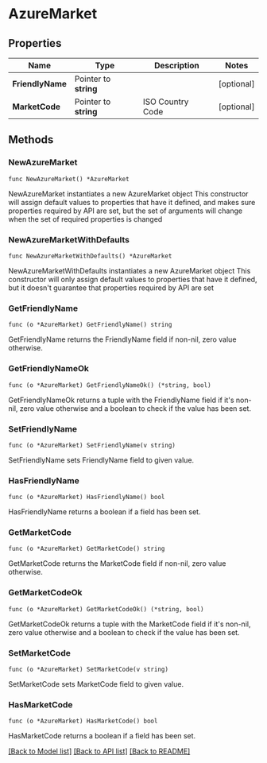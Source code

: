 # AzureMarket

## Properties

Name | Type | Description | Notes
------------ | ------------- | ------------- | -------------
**FriendlyName** | Pointer to **string** |  | [optional] 
**MarketCode** | Pointer to **string** | ISO Country Code | [optional] 

## Methods

### NewAzureMarket

`func NewAzureMarket() *AzureMarket`

NewAzureMarket instantiates a new AzureMarket object
This constructor will assign default values to properties that have it defined,
and makes sure properties required by API are set, but the set of arguments
will change when the set of required properties is changed

### NewAzureMarketWithDefaults

`func NewAzureMarketWithDefaults() *AzureMarket`

NewAzureMarketWithDefaults instantiates a new AzureMarket object
This constructor will only assign default values to properties that have it defined,
but it doesn't guarantee that properties required by API are set

### GetFriendlyName

`func (o *AzureMarket) GetFriendlyName() string`

GetFriendlyName returns the FriendlyName field if non-nil, zero value otherwise.

### GetFriendlyNameOk

`func (o *AzureMarket) GetFriendlyNameOk() (*string, bool)`

GetFriendlyNameOk returns a tuple with the FriendlyName field if it's non-nil, zero value otherwise
and a boolean to check if the value has been set.

### SetFriendlyName

`func (o *AzureMarket) SetFriendlyName(v string)`

SetFriendlyName sets FriendlyName field to given value.

### HasFriendlyName

`func (o *AzureMarket) HasFriendlyName() bool`

HasFriendlyName returns a boolean if a field has been set.

### GetMarketCode

`func (o *AzureMarket) GetMarketCode() string`

GetMarketCode returns the MarketCode field if non-nil, zero value otherwise.

### GetMarketCodeOk

`func (o *AzureMarket) GetMarketCodeOk() (*string, bool)`

GetMarketCodeOk returns a tuple with the MarketCode field if it's non-nil, zero value otherwise
and a boolean to check if the value has been set.

### SetMarketCode

`func (o *AzureMarket) SetMarketCode(v string)`

SetMarketCode sets MarketCode field to given value.

### HasMarketCode

`func (o *AzureMarket) HasMarketCode() bool`

HasMarketCode returns a boolean if a field has been set.


[[Back to Model list]](../README.md#documentation-for-models) [[Back to API list]](../README.md#documentation-for-api-endpoints) [[Back to README]](../README.md)


